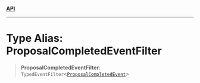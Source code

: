 [**API**](../../../README.md)

***

# Type Alias: ProposalCompletedEventFilter

> **ProposalCompletedEventFilter**: `TypedEventFilter`\<[`ProposalCompletedEvent`](ProposalCompletedEvent.md)\>
